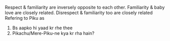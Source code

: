 Respect & familiarity are inversely opposite to each other.
Familiarity & baby love are closely related.
Disrespect & familiarity too are closely related
Refering to Piku as 
1) Bs aapko hi yaad kr rhe thee
2) Pikachu/Mere-Piku-ne kya kr rha hain?